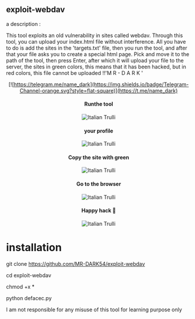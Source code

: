 ## exploit-webdav



a description : 

This tool exploits an old vulnerability in sites called webdav. Through this tool, you can upload your index.html file without interference. All you have to do is add the sites in the 'targets.txt' file, then you run the tool, and after that your file asks you to create a special html page. Pick and move it to the path of the tool, then press Enter, after which it will upload your file to the server, the sites in green colors, this means that it has been hacked, but in red colors, this file cannot be uploaded !!'M R - D A R K ' 








<div align="center">

[![https://telegram.me/name_dark](https://img.shields.io/badge/Telegram-Channel-orange.svg?style=flat-square)](https://t.me/name_dark)
<h4>Runthe tool</h4> 
<img src="https://f.top4top.io/p_2630uz18o1.jpg" alt="Italian Trulli">
<h4>your profile</h4> 
<img src="https://b.top4top.io/p_2630fsnmr1.jpg" alt="Italian Trulli">
<h4>Copy the site with green </h4> 
<img src="https://h.top4top.io/p_26304bkjo1.jpg" alt="Italian Trulli">
<h4>Go to the browser </h4> 
<img src="https://i.top4top.io/p_2630b4u7s1.jpg" alt="Italian Trulli">
<h4>Happy hack 💖</h4>
<img src="https://j.top4top.io/p_26307g44j1.jpg" alt="Italian Trulli">
</div>



# installation 








git clone https://github.com/MR-DARK54/exploit-webdav










cd exploit-webdav










chmod +x *










python defacec.py
















<div >
<p>I am not responsible for any misuse of this tool for learning purpose only </p> 

</div>  


